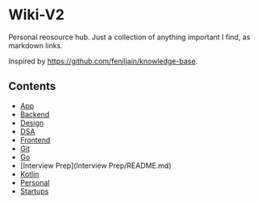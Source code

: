# Wiki-V2
Personal reosource hub. Just a collection of anything important I find, as markdown links.

Inspired by https://github.com/feniljain/knowledge-base.

## Contents
* [App](App/README.md)
* [Backend](Backend/README.md)
* [Design](Design/README.md)
* [DSA](DSA/README.md)
* [Frontend](Frontend/README.md)
* [Git](Git/README.md)
* [Go](Go/README.md)
* [Interview Prep](Interview Prep/README.md)
* [Kotlin](Kotlin/README.md)
* [Personal](Personal/README.md)
* [Startups](Startups/README.md)

